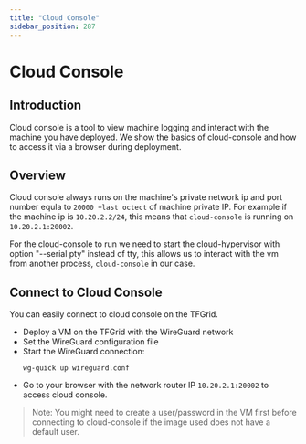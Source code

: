 ```yaml
---
title: "Cloud Console"
sidebar_position: 287
---
```


<h1> Cloud Console </h1>



## Introduction

Cloud console is a tool to view machine logging and interact with the machine you have deployed. We show the basics of cloud-console and how to access it via a browser during deployment.

## Overview

Cloud console always runs on the machine's private network ip and port number equla to `20000 +last octect` of machine private IP. For example if the machine ip is `10.20.2.2/24`, this means that `cloud-console` is running on `10.20.2.1:20002`.

For the cloud-console to run we need to start the cloud-hypervisor with option "--serial pty" instead of tty, this allows us to interact with the vm from another process, `cloud-console` in our case.

## Connect to Cloud Console

You can easily connect to cloud console on the TFGrid.

- Deploy a VM on the TFGrid with the WireGuard network
- Set the WireGuard configuration file
- Start the WireGuard connection:
    ```
    wg-quick up wireguard.conf
    ```
- Go to your browser with the network router IP `10.20.2.1:20002` to access cloud console.

> Note: You might need to create a user/password in the VM first before connecting to cloud-console if the image used does not have a default user.